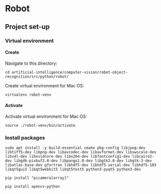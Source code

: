 # Robot

## Project set-up

### Virtual environment

#### Create

Navigate to this directory:
```
cd artificial-intelligence/computer-vision/robot-object-recognition/src/python/robot/
```

Create virtual environment for Mac OS:

```
virtualenv robot-venv
```

#### Activate

Activate virtual environment for Mac OS:

```
source ./robot-venv/bin/activate
```

### Install packages

```
sudo apt install -y build-essential cmake pkg-config libjpeg-dev libtiff5-dev libpng-dev libavcodec-dev libavformat-dev libswscale-dev libv4l-dev libxvidcore-dev libx264-dev libfontconfig1-dev libcairo2-dev libgdk-pixbuf2.0-dev libpango1.0-dev libgtk2.0-dev libgtk-3-dev libatlas-base-dev gfortran libhdf5-dev libhdf5-serial-dev libhdf5-103 libqt5gui5 libqt5webkit5 libqt5test5 python3-pyqt5 python3-dev
```

```
pip install "picamera[array]"
```

```
pip install opencv-python
```
